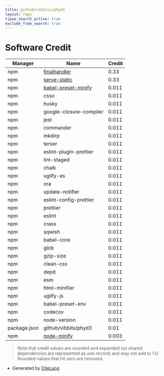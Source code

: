 ```yaml
---
title: github/vibbits/phyd3
layout: repo
tipue_search_active: true
exclude_from_search: true
---
```

# Software Credit

|Manager|Name|Credit|
|-------|----|------|
|npm|[finalhandler](https://github.com/pillarjs/finalhandler#readme)|0.33|
|npm|[serve-static](https://github.com/expressjs/serve-static#readme)|0.33|
|npm|[babel-preset-minify](https://github.com/babel/minify#readme)|0.011|
|npm|csso|0.011|
|npm|husky|0.011|
|npm|google-closure-compiler|0.011|
|npm|jest|0.011|
|npm|commander|0.011|
|npm|mkdirp|0.011|
|npm|terser|0.011|
|npm|eslint-plugin-prettier|0.011|
|npm|lint-staged|0.011|
|npm|chalk|0.011|
|npm|uglify-es|0.011|
|npm|ora|0.011|
|npm|update-notifier|0.011|
|npm|eslint-config-prettier|0.011|
|npm|prettier|0.011|
|npm|eslint|0.011|
|npm|crass|0.011|
|npm|sqwish|0.011|
|npm|babel-core|0.011|
|npm|glob|0.011|
|npm|gzip-size|0.011|
|npm|clean-css|0.011|
|npm|depd|0.011|
|npm|esm|0.011|
|npm|html-minifier|0.011|
|npm|uglify-js|0.011|
|npm|babel-preset-env|0.011|
|npm|codecov|0.011|
|npm|node-version|0.011|
|package.json|github/vibbits/phyd3|0.01|
|npm|[node-minify](https://github.com/srod/node-minify)|0.003|


> Note that credit values are rounded and expanded (so shared dependencies are represented as one record) and may not add to 1.0. Rounded values that hit zero are removed.


- Generated by [CiteLang](https://github.com/vsoch/citelang)
